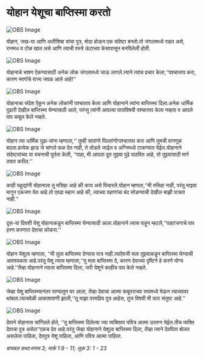 # ‌‌‌योहान येशूचा बाप्तिस्मा करतो

![OBS Image](https://cdn.door43.org/obs/jpg/360px/obs-en-24-01.jpg)

‌‌‌योहान, जख-या आणि अलीशिबा यांचा पुत्र, मोठा होऊन एक संदेष्टा बनतो.‌‌‌तो जंगलामध्ये राहत असे, रानमध व टोळ खात असे आणि त्याची वस्त्रे ऊंटाच्या केसापासून बनविलेली होती.

![OBS Image](https://cdn.door43.org/obs/jpg/360px/obs-en-24-02.jpg)

‌‌‌योहानाचे भाषण ऐकण्यासाठी अनेक लोक जंगलामध्ये जाऊ लागले.‌‌‌त्याने त्यांस प्रचार केला,‘‘पश्चात्ताप करा, कारण स्वर्गाचे राज्य जवळ आले आहे!’’

![OBS Image](https://cdn.door43.org/obs/jpg/360px/obs-en-24-03.jpg)

‌‌‌योहानाचा संदेश ऐकून अनेक लोकांनी पश्चाताप केला आणि योहानाने त्यांना बाप्तिस्मा दिला.‌‌‌अनेक धार्मिक पुढारी देखील बाप्तिस्मा घेण्यासाठी आले, परंन्तु त्यांनी आपल्या पापांविषयी पश्चात्ताप केला नव्हता व आपले पाप कबूल केले नव्हते.

![OBS Image](https://cdn.door43.org/obs/jpg/360px/obs-en-24-04.jpg)

‌‌‌योहान त्या धार्मिक पुढा-यांना म्हणाला,‘‘ तुम्ही  सापांनो पिल्लांनो!‌‌‌पश्चात्ताप करा आणि तुमची वागणूक बदला.‌‌‌प्रत्येक झाड जे चांगले फळ देत नाही, ते तोडले जाईल व अग्निमध्ये टाकण्यात येईल.‌‌‌योहानाने संदेष्टयांच्या या वचनाची पूर्तता केली, ‘‘पाहा, मी आपला दूत तुझ्या पुढे पाठवित आहे, तो तुझ्यासाठी मार्ग तयार करील.’’

![OBS Image](https://cdn.door43.org/obs/jpg/360px/obs-en-24-05.jpg)

‌‌‌काही यहूद्यांनी योहानाला तु मसिहा आहे की काय असे विचारले.‌‌‌योहान म्हणला,‘‘मी मसिहा नाही, परंतू माझ्या मागून एकजण येत आहे.‌‌‌तो एवढा महान आहे की, त्याच्या वहाणांचा बंद सोडण्याची देखील माझी पात्रता नाही.’’

![OBS Image](https://cdn.door43.org/obs/jpg/360px/obs-en-24-06.jpg)

‌‌‌दूस-या दिवशी येशू योहानाकडून बाप्तिस्मा घेण्यासाठी आला.‌‌‌योहानाने त्यास पाहून म्हटले,‘‘पाहा!‌‌‌जगाचे पाप हरण करणारा देवाचा कोकरा.’’

![OBS Image](https://cdn.door43.org/obs/jpg/360px/obs-en-24-07.jpg)

‌‌‌योहान येशूला म्हणाला, ‘‘मी तुला बाप्तिस्मा देण्यास पात्र नाही.‌‌‌त्याऐवजी मला तुझ्याकडून बाप्तिस्मा घेण्याची आवश्यकता आहे.‌‌‌परंतू येशू त्यास म्हणाला,‘‘तु मला बाप्तिस्मा दे, कारण देवाच्या दृष्टिने हे करणे योग्य आहे.’’‌‌‌तेंव्हा योहानाने त्याला बाप्तिस्मा दिला, जरी येशूने काहीच पाप केले नव्हते.

![OBS Image](https://cdn.door43.org/obs/jpg/360px/obs-en-24-08.jpg)

‌‌‌जेव्हा येशू बाप्तिस्म्यानंतर पाण्यातून वर आला, तेंव्हा देवाचा आत्मा कबूतराच्या रुपामध्ये येऊन त्याच्यावर थांबला.‌‌‌त्याचवेळी आकाशवाणी झाली,‘‘तू माझा परमप्रिय पुत्र आहेस, तुज विषयी मी फार संतुष्ट आहे.’’

![OBS Image](https://cdn.door43.org/obs/jpg/360px/obs-en-24-09.jpg)

‌‌‌देवाने योहानास सांगितले होते, ‘‘तू बाप्तिस्मा दिलेल्या ज्या व्यक्तिवर पवित्र आत्मा उतरुन येईल.‌‌‌तीच व्यक्ति देवाचा पुत्र असेल’’‌‌‌एकच देव आहे.‌‌‌परंतु जेव्हा योहानाने येशूला बाप्तिस्मा दिला, तेंव्हा त्याने देवपिता बोलत असलेला पाहिला, देवपुत्र येशू पाहिला, आणि पवित्र आत्मा पाहिला.

_‌‌‌बायबल कथा:‌‌‌मत्तय 3; मार्क 1:9 - 11; लूक 3: 1 - 23_